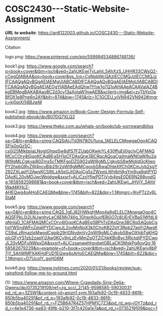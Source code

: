 # COSC2430---Static-Website-Assignment
_**URL to website**_: https://an6122003.github.io/COSC2430---Static-Website-Assignment/

Citation

logo.png: https://www.pinterest.com/pin/559994534886748136/

book1.jpg: https://www.google.com/search?q=book+cover&tbm=isch&ved=2ahUKEwiTyLahjI_5AhXzS_UHHR33CWsQ2-cCegQIABAA&oq=book+cover&gs_lcp=CgNpbWcQAzIECCMQJzIECCMQJzIFCAAQgAQyBQgAEIAEMgUIABCABDIFCAAQgAQyBQgAEIAEMgUIABCABDIFCAAQgAQyBQgAEIAEOgYIABAeEAdQhw1Yhw1g7Q1oAHAAeACAAVaIAZ4BkgEBMpgBAKABAaoBC2d3cy13aXotaW1nwAEB&sclient=img&ei=zvTbYpOpBfOX1e8Pne6n2AY&bih=874&biw=1745&rlz=1C1GCEU_viVN942VN942#imgrc=kj0piXi1i8BJwM

book2.jpg: https://www.amazon.in/Book-Cover-Design-Formula-Self-published-ebook/dp/B07DQ7XLQ2

book3.jpg: https://www.theko.com.au/whats-on/bookclub-sorrowandbliss

book4.jpg: https://www.google.com/search?sa=G&hl=en&tbs=simg:CAQSiAIJTd3N78OU1uoa_1AELELCMpwgaOgo4CAQSFIs0oQz5C-cs0i25MIkbpiaLNogtGhpqSw8dfS7FZUabOKwkiYL430ffuEji0gclyCAFMAQMCxCOrv4IGgoKCAgBEgSH1qCFDAsQne3BCRqcAQoaCgdmaWN0aW9u2qWI9gMLCgkvai80Zms5cTMKFgoDZG902qWI9gMLCgkvbS8wMjdjdGcKIwoPY2hpbGRyZW4ncyBib29r2qWI9gMMCgovbS8waDhteXlfCh0KCmJvb2sgY292ZXLapYj2AwsKCS9tLzA5eGJtOAoiCg5zZWxmLWhlbHAgYm9va9qliPYDDAoKL20vMDJwcWpjdgw&sxsrf=ALiCzsYflwPDTiVyb4psE0DERN288vodGg:1658582598981&q=book+cover&tbm=isch&ved=2ahUKEwij_JHVjY_5AhVWad4KHcZ-AHEQwg4oAHoECAEQMw&biw=1745&bih=822&dpr=1.1#imgrc=9jyPTz2v6LStaM

book5.jpg: https://www.google.com/search?sa=G&hl=en&tbs=simg:CAQS_1gEJ82HWkgHMqx4a8gELELCMpwgaOgo4CAQSFPkL0i2LNJwnhyLeC6EMij74IIg_1GhprA0uxfEBGO7c8UErEVBaS1WfdL6qNnlqD_1CAFMAQMCxCOrv4IGgoKCAgBEgSBPhTxDAsQne3BCRqSAQobCghsYW5ndWFnZdqliPYDCwoJL2ovMnNoX3k0ChoKB2ZpY3Rpb27apYj2AwsKCS9qLzRmazlxMwodCgpib29rIGNvdmVy2qWI9gMLCgkvbS8wOXhibTgKHQoIcGFyYS1zb2zapYj2Aw0KCy9nLzEyMmZqOTZjChkKBnBvc3RlctqliPYDCwoJL20vMDFuNWpxDA&sxsrf=ALiCzsanwehhpvbetGBLaCK0MskPg8ovQg:1658582679229&q=example+of+book+cover&tbm=isch&ved=2ahUKEwjy8bP7jY_5AhWMPXAKHdFUD1EQwg4oAHoECAEQMw&biw=1745&bih=822&dpr=1.1#imgrc=D7UcolY_gsHG6M

book6.jpg: https://www.nytimes.com/2020/01/21/books/review/sue-rainsford-follow-me-to-ground.html

(1): https://www.amazon.com/Where-Crawdads-Sing-Delia-Owens/dp/0735219109/ref=zg_sccl_2/145-9598585-5903003?pd_rd_w=3Z5W1&content-id=amzn1.sym.193afb92-0c19-4833-86f8-850b5ba40291&pf_rd_p=193afb92-0c19-4833-86f8-850b5ba40291&pf_rd_r=FZ5B647R4Z57HPM1C7Z3&pd_rd_wg=iOY7z&pd_rd_r=4e1e4736-ea83-49fb-b210-3f7c420a1e7a&pd_rd_i=0735219109&psc=1
